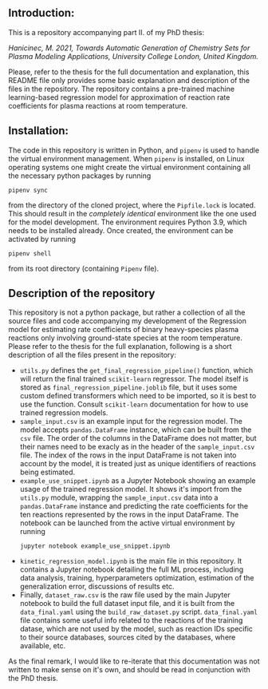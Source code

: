 ## Introduction:

This is a repository accompanying part II. of my PhD thesis:

*Hanicinec, M. 2021, Towards Automatic Generation of Chemistry Sets for Plasma Modeling Applications, University College London, United Kingdom.*

Please, refer to the thesis for the full documentation and explanation, this README file only provides some basic explanation and description of the files in the repository.
The repository contains a pre-trained machine learning-based regression model for approximation of reaction rate coefficients for plasma reactions at room temperature.

## Installation:
The code in this repository is written in Python, and `pipenv` is used to handle the virtual environment management.
When `pipenv` is installed, on Linux operating systems one might create the virtual environment containing all the necessary python packages by running 
```
pipenv sync
```
from the directory of the cloned project, where the `Pipfile.lock` is located.
This should result in the *completely identical* environment like the one used for the model development.
The environment requires Python 3.9, which needs to be installed already.
Once created, the environment can be activated by running 
```
pipenv shell
```
from its root directory (containing `Pipenv` file).

## Description of the repository
This repository is not a python package, but rather a collection of all the source files and code accompanying my development of the Regression model for estimating rate coefficients of binary heavy-species plasma reactions only involving ground-state species at the room temperature.
Please refer to the thesis for the full explanation, following is a short description of all the files present in the repository:

* `utils.py` defines the `get_final_regression_pipeline()` function, which will return the final trained `scikit-learn` regressor.
  The model itself is stored as `final_regression_pipeline.joblib` file, but it uses some custom defined transformers which need to be imported, so it is best to use the function.
  Consult `scikit-learn` documentation for how to use trained regression models.
* `sample_input.csv` is an example input for the regression model. The model accepts `pandas.DataFrame` instance, which can be built from the `csv` file.
  The order of the columns in the DataFrame does not matter, but their names need to be exacly as in the header of the `sample_input.csv` file.
  The index of the rows in the input DataFrame is not taken into account by the model, it is treated just as unique identifiers of reactions being estimated.
* `example_use_snippet.ipynb` as a Jupyter Notebook showing an example usage of the trained regression model.
  It shows it's import from the `utils.py` module, wrapping the `sample_input.csv` data into a `pandas.DataFrame` instance and predicting the rate coefficients for the ten reactions represented by the rows in the input DataFrame.
  The notebook can be launched from the active virtual environment by running 
  ```
  jupyter notebook example_use_snippet.ipynb
  ```
* `kinetic_regression_model.ipynb` is the main file in this repository.
  It contains a Jupyter notebook detailing the full ML process, including data analysis, training, hyperparameters optimization, estimation of the generalization error, discussions of results etc.
* Finally, `dataset_raw.csv` is the raw file used by the main Jupyter notebook to build the full dataset input file, and it is built from the `data_final.yaml` using the `build_raw_dataset.py` script.
  `data_final.yaml` file contains some useful info related to the reactions of the training datase, which are not used by the model, such as reaction IDs specific to their source databases, sources cited by the databases, where available, etc.

As the final remark, I would like to re-iterate that this documentation was not written to make sense on it's own, and should be read in conjunction with the PhD thesis.

